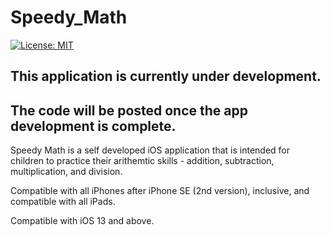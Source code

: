 # Speedy_Math

[![License: MIT](https://img.shields.io/badge/License-MIT-yellow.svg)](https://raw.githubusercontent.com/AbhinavGupta2002/AstonHack2021/main/LICENSE)

## This application is currently under development.
## The code will be posted once the app development is complete.

Speedy Math is a self developed iOS application that is intended for children to practice their arithemtic skills - addition, subtraction, multiplication, and division.

Compatible with all iPhones after iPhone SE (2nd version), inclusive, and compatible with all iPads.

Compatible with iOS 13 and above.

